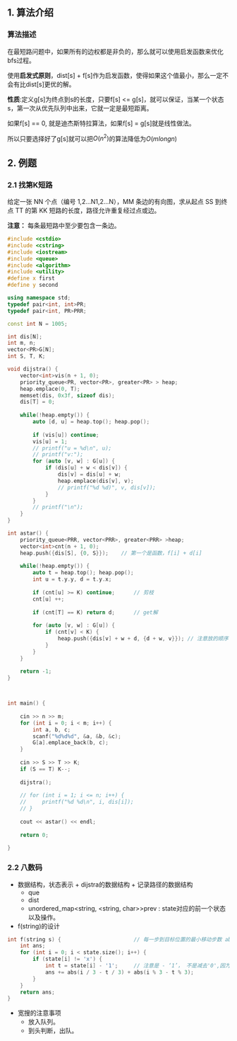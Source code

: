 ## 1. 算法介绍

### 算法描述



在最短路问题中，如果所有的边权都是非负的，那么就可以使用启发函数来优化bfs过程。

使用**启发式原则**，dist[s] + f[s]作为启发函数，使得如果这个值最小，那么一定不会有比dist[s]更优的解。

**性质**:定义g[s]为终点到s的长度，只要f[s] <= g[s]，就可以保证，当某一个状态s，第一次从优先队列中出来，它就一定是最短距离。

如果f[s] == 0, 就是迪杰斯特拉算法，如果f[s] = g[s]就是线性做法。

所以只要选择好了g[s]就可以把$O(n^2)$的算法降低为$O(mlongn)$

## 2. 例题

### 2.1 找第K短路

给定一张 NN 个点（编号 1,2…N1,2…N），MM 条边的有向图，求从起点 SS 到终点 TT 的第 KK 短路的长度，路径允许重复经过点或边。

**注意：** 每条最短路中至少要包含一条边。

```cpp
#include <cstdio>
#include <cstring>
#include <iostream>
#include <queue>
#include <algorithm>
#include <utility>
#define x first
#define y second

using namespace std;
typedef pair<int, int>PR;
typedef pair<int, PR>PRR;

const int N = 1005;

int dis[N];
int m, n;
vector<PR>G[N];
int S, T, K;

void dijstra() {
    vector<int>vis(n + 1, 0);
    priority_queue<PR, vector<PR>, greater<PR> > heap;
    heap.emplace(0, T);
    memset(dis, 0x3f, sizeof dis);
    dis[T] = 0;
    
    while(!heap.empty()) {
        auto [d, u] = heap.top(); heap.pop();
        
        if (vis[u]) continue;
        vis[u] = 1;
        // printf("u = %d\n", u);
        // printf("v:");
        for (auto [v, w] : G[u]) {
            if (dis[u] + w < dis[v]) {
                dis[v] = dis[u] + w;
                heap.emplace(dis[v], v);
                // printf("%d %d)", v, dis[v]);
            }
        }
        // printf("\n");
    }
}

int astar() {
    priority_queue<PRR, vector<PRR>, greater<PRR> >heap;
    vector<int>cnt(n + 1, 0);
    heap.push({dis[S], {0, S}});    // 第一个是函数，f[i] + d[i]
    
    while(!heap.empty()) {
        auto t = heap.top(); heap.pop();
        int u = t.y.y, d = t.y.x;
            
        if (cnt[u] >= K) continue;      // 剪枝
        cnt[u] ++;
        
        if (cnt[T] == K) return d;      // get解
        
        for (auto [v, w] : G[u]) {
            if (cnt[v] < K) {
                heap.push({dis[v] + w + d, {d + w, v}}); // 注意放的顺序
            }
        }
    }
    
    return -1;
}



int main() {
    
    cin >> n >> m;
    for (int i = 0; i < m; i++) {
        int a, b, c;
        scanf("%d%d%d", &a, &b, &c);
        G[a].emplace_back(b, c);
    }
    
    cin >> S >> T >> K;
    if (S == T) K--;
    
    dijstra();
    
    // for (int i = 1; i <= n; i++) {
    //     printf("%d %d\n", i, dis[i]);
    // }
    
    cout << astar() << endl;
    
    return 0;
    
}
```







### 2.2 八数码



- 数据结构，状态表示 + dijstra的数据结构 + 记录路径的数据结构
  - que
  - dist
  - unordered_map<string, <string, char>>prev : state对应的前一个状态以及操作。
- f(string)的设计

```cpp
int f(string s) {						// 每一步到目标位置的最小移动步数 abs(x - rx) + abs(y + ry)。
    int ans;
    for (int i = 0; i < state.size(); i++) {
        if (state[i] != 'x') {
            int t = state[i] - '1';		// 注意是 - ‘1’， 不是减去'0',因为是从[1, 8]，映射到[0, 7]
            ans += abs(i / 3 - t / 3) + abs(i % 3 - t % 3);
        }
    }
    return ans;
}
```

- 宽搜的注意事项
  - 放入队列。
  - 到头判断，出队。

